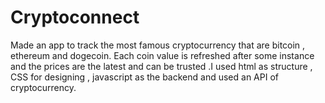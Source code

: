 # Cryptoconnect
Made an app to track the most famous cryptocurrency that are bitcoin , ethereum and dogecoin. Each coin value is refreshed after some instance and the prices are the latest and can be trusted .I used html as structure , CSS for designing , javascript as the backend and used an API of cryptocurrency.

